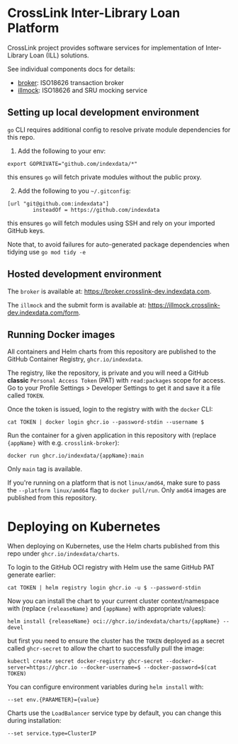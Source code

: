 # CrossLink Inter-Library Loan Platform

CrossLink project provides software services for implementation of Inter-Library Loan (ILL) solutions.

See individual components docs for details:

* [broker](broker/README.md): ISO18626 transaction broker
* [illmock](illmock/README.md): ISO18626 and SRU mocking service

## Setting up local development environment

`go` CLI requires additional config to resolve private module dependencies for this repo.

1. Add the following to your env:

```
export GOPRIVATE="github.com/indexdata/*"
```

this ensures `go` will fetch private modules without the public proxy.

2. Add the following to you `~/.gitconfig`:

```
[url "git@github.com:indexdata"]
        insteadOf = https://github.com/indexdata
```

this ensures `go` will fetch modules using SSH and rely on your imported GitHub keys.

Note that, to avoid failures for auto-generated package dependencies when tidying use `go mod tidy -e`

## Hosted development environment

The `broker` is available at: https://broker.crosslink-dev.indexdata.com.

The `illmock` and the submit form is available at: https://illmock.crosslink-dev.indexdata.com/form.

## Running Docker images

All containers and Helm charts from this repository are published to the GitHub Container Registry,
`ghcr.io/indexdata`.

The registry, like the repository, is private and you will need a GitHub __classic__
`Personal Access Token` (PAT) with `read:packages` scope for access.
Go to your Profile Settings > Developer Settings to get it and save it a file called `TOKEN`.

Once the token is issued, login to the registry with with the `docker` CLI:

```
cat TOKEN | docker login ghcr.io --password-stdin --username $
```

Run the container for a given application in this repository with (replace `{appName}` with e.g. `crosslink-broker`):

```
docker run ghcr.io/indexdata/{appName}:main
```

Only `main` tag is available.

If you're running on a platform that is not `linux/amd64`, make sure to pass the `--platform linux/amd64` flag to `docker pull/run`.
Only `amd64` images are published from this repository.

# Deploying on Kubernetes

When deploying on Kubernetes, use the Helm charts published from this repo under `ghcr.io/indexdata/charts`.

To login to the GitHub OCI registry with Helm use the same GitHub PAT generate earlier:

```
cat TOKEN | helm registry login ghcr.io -u $ --password-stdin
```

Now you can install the chart to your current cluster context/namespace with (replace `{releaseName}` and `{appName}` with appropriate values):

```
helm install {releaseName} oci://ghcr.io/indexdata/charts/{appName} --devel
```

but first you need to ensure the cluster has the `TOKEN` deployed as a secret called
`ghcr-secret` to allow the chart to successfully pull the image:

```
kubectl create secret docker-registry ghcr-secret --docker-server=https://ghcr.io --docker-username=$ --docker-password=$(cat TOKEN)
```

You can configure environment variables during `helm install` with:

```
--set env.{PARAMETER}={value}
```

Charts use the `LoadBalancer` service type by default, you can change this during installation:

```
--set service.type=ClusterIP
```
